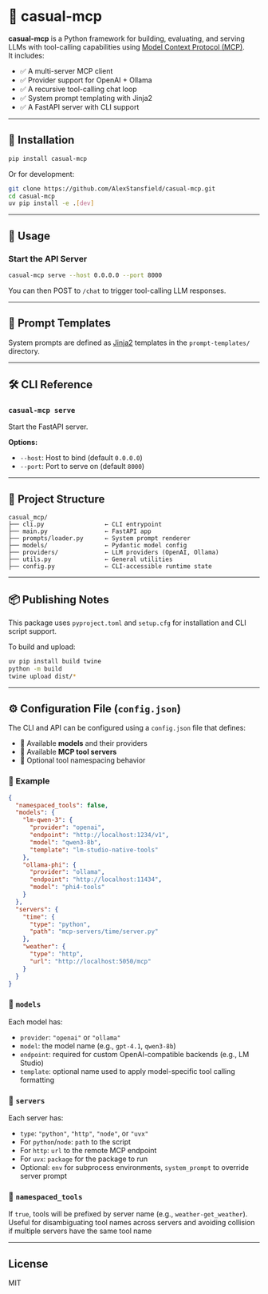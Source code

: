 # 🧠 casual-mcp

**casual-mcp** is a Python framework for building, evaluating, and serving LLMs with tool-calling capabilities using [Model Context Protocol (MCP)](https://modelcontextprotocol.io).  
It includes:

- ✅ A multi-server MCP client
- ✅ Provider support for OpenAI + Ollama
- ✅ A recursive tool-calling chat loop
- ✅ System prompt templating with Jinja2
- ✅ A FastAPI server with CLI support

---

## 🔧 Installation

```bash
pip install casual-mcp
```

Or for development:

```bash
git clone https://github.com/AlexStansfield/casual-mcp.git
cd casual-mcp
uv pip install -e .[dev]
```

---

## 🚀 Usage

### Start the API Server

```bash
casual-mcp serve --host 0.0.0.0 --port 8000
```

You can then POST to `/chat` to trigger tool-calling LLM responses.

---

## 🧩 Prompt Templates

System prompts are defined as [Jinja2](https://jinja.palletsprojects.com) templates in the `prompt-templates/` directory.

---

## 🛠 CLI Reference

### `casual-mcp serve`
Start the FastAPI server.

**Options:**
- `--host`: Host to bind (default `0.0.0.0`)
- `--port`: Port to serve on (default `8000`)

---

## 📁 Project Structure

```
casual_mcp/
├── cli.py                 ← CLI entrypoint
├── main.py                ← FastAPI app
├── prompts/loader.py      ← System prompt renderer
├── models/                ← Pydantic model config
├── providers/             ← LLM providers (OpenAI, Ollama)
├── utils.py               ← General utilities
├── config.py              ← CLI-accessible runtime state
```

---

## 📦 Publishing Notes

This package uses `pyproject.toml` and `setup.cfg` for installation and CLI script support.

To build and upload:

```bash
uv pip install build twine
python -m build
twine upload dist/*
```

---

## ⚙️ Configuration File (`config.json`)

The CLI and API can be configured using a `config.json` file that defines:

- 🔧 Available **models** and their providers
- 🧰 Available **MCP tool servers**
- 🧩 Optional tool namespacing behavior

### 🔸 Example

```json
{
  "namespaced_tools": false,
  "models": {
    "lm-qwen-3": {
      "provider": "openai",
      "endpoint": "http://localhost:1234/v1",
      "model": "qwen3-8b",
      "template": "lm-studio-native-tools"
    },
    "ollama-phi": {
      "provider": "ollama",
      "endpoint": "http://localhost:11434",
      "model": "phi4-tools"
    }
  },
  "servers": {
    "time": {
      "type": "python",
      "path": "mcp-servers/time/server.py"
    },
    "weather": {
      "type": "http",
      "url": "http://localhost:5050/mcp"
    }
  }
}
```

### 🔹 `models`

Each model has:

- `provider`: `"openai"` or `"ollama"`
- `model`: the model name (e.g., `gpt-4.1`, `qwen3-8b`)
- `endpoint`: required for custom OpenAI-compatible backends (e.g., LM Studio)
- `template`: optional name used to apply model-specific tool calling formatting

### 🔹 `servers`

Each server has:

- `type`: `"python"`, `"http"`, `"node"`, or `"uvx"`
- For `python`/`node`: `path` to the script
- For `http`: `url` to the remote MCP endpoint
- For `uvx`: `package` for the package to run
- Optional: `env` for subprocess environments, `system_prompt` to override server prompt

### 🔹 `namespaced_tools`

If `true`, tools will be prefixed by server name (e.g., `weather-get_weather`).  
Useful for disambiguating tool names across servers and avoiding collision if multiple servers have the same tool name

---

## License

MIT